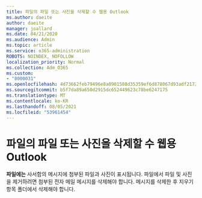 ```yaml
---
title: 파일의 파일 또는 사진을 삭제할 수 웹용 Outlook
ms.author: daeite
author: daeite
manager: joallard
ms.date: 04/21/2020
ms.audience: Admin
ms.topic: article
ms.service: o365-administration
ROBOTS: NOINDEX, NOFOLLOW
localization_priority: Normal
ms.collection: Adm_O365
ms.custom:
- "8000031"
ms.openlocfilehash: 4d73662feb79496e8a0901588d35359ef6d878067d93adf2172504e4d96af1cc
ms.sourcegitcommit: b5f7da89a650d2915dc652449623c78be6247175
ms.translationtype: MT
ms.contentlocale: ko-KR
ms.lasthandoff: 08/05/2021
ms.locfileid: "53961454"
---
```

# <a name="cant-delete-files-or-photos-from-files-in-outlook-on-the-web"></a>파일의 파일 또는 사진을 삭제할 수 웹용 Outlook

**파일에는** 사서함의 메시지에 첨부된 파일과 사진이 표시됩니다. 파일에서 파일 및 사진을 제거하려면 첨부된 전자 메일 메시지를 삭제해야 합니다. 메시지를 삭제한 후 지우기 항목 폴더에서 삭제해야 합니다.